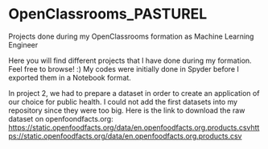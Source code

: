 # OpenClassrooms_PASTUREL
Projects done during my OpenClassrooms formation as Machine Learning Engineer

Here you will find different projects that I have done during my formation. Feel free to browse! :)
My codes were initially done in Spyder before I exported them in a Notebook format.

In project 2, we had to prepare a dataset in order to create an application of our choice for public health.
I could not add the first datasets into my repository since they were too big.
Here is the link to download the raw dataset on openfoondfacts.org: https://static.openfoodfacts.org/data/en.openfoodfacts.org.products.csvhttps://static.openfoodfacts.org/data/en.openfoodfacts.org.products.csv

